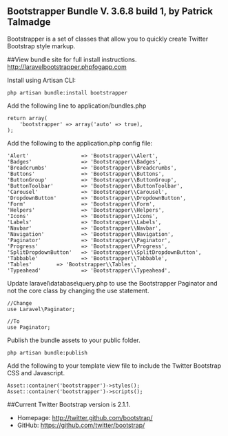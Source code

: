 ## Bootstrapper Bundle V. 3.6.8 build 1, by Patrick Talmadge

Bootstrapper is a set of classes that allow you to quickly create Twitter Bootstrap style markup.

##View bundle site for full install instructions.
http://laravelbootstrapper.phpfogapp.com


Install using Artisan CLI:

	php artisan bundle:install bootstrapper

Add the following line to application/bundles.php

	return array(
		'bootstrapper' => array('auto' => true),
	);

Add the following to the application.php config file:

	'Alert'                 => 'Bootstrapper\\Alert',
	'Badges'                => 'Bootstrapper\\Badges',
	'Breadcrumbs'           => 'Bootstrapper\\Breadcrumbs',
	'Buttons'               => 'Bootstrapper\\Buttons',
	'ButtonGroup'           => 'Bootstrapper\\ButtonGroup',
	'ButtonToolbar'         => 'Bootstrapper\\ButtonToolbar',
	'Carousel'              => 'Bootstrapper\\Carousel',
	'DropdownButton'        => 'Bootstrapper\\DropdownButton',
	'Form'                  => 'Bootstrapper\\Form',
	'Helpers'               => 'Bootstrapper\\Helpers',
	'Icons'                 => 'Bootstrapper\\Icons',
	'Labels'                => 'Bootstrapper\\Labels',
	'Navbar'                => 'Bootstrapper\\Navbar',
	'Navigation'            => 'Bootstrapper\\Navigation',
	'Paginator'             => 'Bootstrapper\\Paginator',
	'Progress'              => 'Bootstrapper\\Progress',
	'SplitDropdownButton'   => 'Bootstrapper\\SplitDropdownButton',
	'Tabbable'              => 'Bootstrapper\\Tabbable',
	'Tables'		=> 'Bootstrapper\\Tables',
	'Typeahead'             => 'Bootstrapper\\Typeahead', 


Update laravel\database\query.php to use the Bootstrapper Paginator and not the core class by changing the use statement.

	//Change 
	use Laravel\Paginator; 

	//To
	use Paginator;


Publish the bundle assets to your public folder.

	php artisan bundle:publish


Add the following to your template view file to include the Twitter Bootstrap CSS and Javascript.

	Asset::container('bootstrapper')->styles();
	Asset::container('bootstrapper')->scripts();



##Current Twitter Bootstrap version is 2.1.1.

- Homepage:		http://twitter.github.com/bootstrap/
- GitHub:   	https://github.com/twitter/bootstrap/